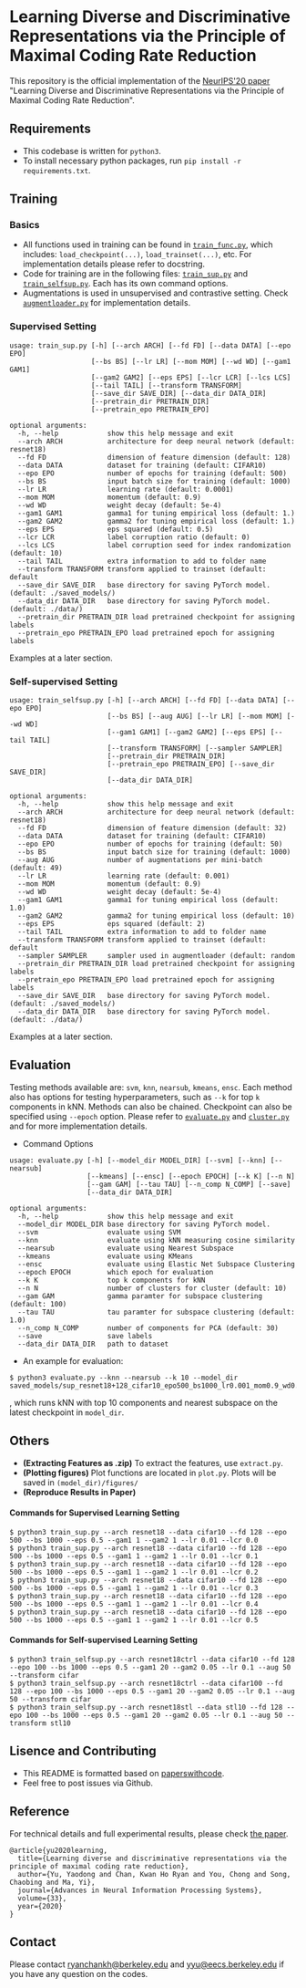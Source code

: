# Learning Diverse and Discriminative Representations via the Principle of Maximal Coding Rate Reduction
This repository is the official implementation of the [NeurIPS'20 paper](https://arxiv.org/abs/2006.08558) "Learning Diverse and Discriminative Representations via the Principle of Maximal Coding Rate Reduction".

## Requirements
- This codebase is written for `python3`.
- To install necessary python packages, run `pip install -r requirements.txt`.


## Training
### Basics
- All functions used in training can be found in [`train_func.py`](./train_func.py), which includes: `load_checkpoint(...)`, `load_trainset(...)`, etc. For implementation details please refer to docstring. 
- Code for training are in the following files: [`train_sup.py`](./train_sup.py) and [`train_selfsup.py`](./train_selfsup.py). Each has its own command options. 
- Augmentations is used in unsupervised and contrastive setting. Check [`augmentloader.py`](./augmentloader.py) for implementation details. 

### Supervised Setting

```
usage: train_sup.py [-h] [--arch ARCH] [--fd FD] [--data DATA] [--epo EPO]
                    [--bs BS] [--lr LR] [--mom MOM] [--wd WD] [--gam1 GAM1]
                    [--gam2 GAM2] [--eps EPS] [--lcr LCR] [--lcs LCS]
                    [--tail TAIL] [--transform TRANSFORM]
                    [--save_dir SAVE_DIR] [--data_dir DATA_DIR]
                    [--pretrain_dir PRETRAIN_DIR]
                    [--pretrain_epo PRETRAIN_EPO]

optional arguments:
  -h, --help            show this help message and exit
  --arch ARCH           architecture for deep neural network (default: resnet18)
  --fd FD               dimension of feature dimension (default: 128)
  --data DATA           dataset for training (default: CIFAR10)
  --epo EPO             number of epochs for training (default: 500)
  --bs BS               input batch size for training (default: 1000)
  --lr LR               learning rate (default: 0.0001)
  --mom MOM             momentum (default: 0.9)
  --wd WD               weight decay (default: 5e-4)
  --gam1 GAM1           gamma1 for tuning empirical loss (default: 1.)
  --gam2 GAM2           gamma2 for tuning empirical loss (default: 1.)
  --eps EPS             eps squared (default: 0.5)
  --lcr LCR             label corruption ratio (default: 0)
  --lcs LCS             label corruption seed for index randomization (default: 10)
  --tail TAIL           extra information to add to folder name
  --transform TRANSFORM transform applied to trainset (default: default
  --save_dir SAVE_DIR   base directory for saving PyTorch model. (default: ./saved_models/)
  --data_dir DATA_DIR   base directory for saving PyTorch model. (default: ./data/)
  --pretrain_dir PRETRAIN_DIR load pretrained checkpoint for assigning labels
  --pretrain_epo PRETRAIN_EPO load pretrained epoch for assigning labels
```
Examples at a later section. 

### Self-supervised Setting

```
usage: train_selfsup.py [-h] [--arch ARCH] [--fd FD] [--data DATA] [--epo EPO]
                        [--bs BS] [--aug AUG] [--lr LR] [--mom MOM] [--wd WD]
                        [--gam1 GAM1] [--gam2 GAM2] [--eps EPS] [--tail TAIL]
                        [--transform TRANSFORM] [--sampler SAMPLER]
                        [--pretrain_dir PRETRAIN_DIR]
                        [--pretrain_epo PRETRAIN_EPO] [--save_dir SAVE_DIR]
                        [--data_dir DATA_DIR]

optional arguments:
  -h, --help            show this help message and exit
  --arch ARCH           architecture for deep neural network (default: resnet18)
  --fd FD               dimension of feature dimension (default: 32)
  --data DATA           dataset for training (default: CIFAR10)
  --epo EPO             number of epochs for training (default: 50)
  --bs BS               input batch size for training (default: 1000)
  --aug AUG             number of augmentations per mini-batch (default: 49)
  --lr LR               learning rate (default: 0.001)
  --mom MOM             momentum (default: 0.9)
  --wd WD               weight decay (default: 5e-4)
  --gam1 GAM1           gamma1 for tuning empirical loss (default: 1.0)
  --gam2 GAM2           gamma2 for tuning empirical loss (default: 10)
  --eps EPS             eps squared (default: 2)
  --tail TAIL           extra information to add to folder name
  --transform TRANSFORM transform applied to trainset (default: default
  --sampler SAMPLER     sampler used in augmentloader (default: random
  --pretrain_dir PRETRAIN_DIR load pretrained checkpoint for assigning labels
  --pretrain_epo PRETRAIN_EPO load pretrained epoch for assigning labels
  --save_dir SAVE_DIR   base directory for saving PyTorch model. (default: ./saved_models/)
  --data_dir DATA_DIR   base directory for saving PyTorch model. (default: ./data/)
```
Examples at a later section.


## Evaluation
Testing methods available are: `svm`, `knn`, `nearsub`, `kmeans`, `ensc`. Each method also has options for testing hyperparameters, such as `--k` for top `k` components in kNN. Methods can also be chained. Checkpoint can also be specified using `--epoch` option. Please refer to [`evaluate.py`](./evaluate.py) and [`cluster.py`](./cluster.py) and for more implementation details. 

- Command Options

```
usage: evaluate.py [-h] [--model_dir MODEL_DIR] [--svm] [--knn] [--nearsub]
                   [--kmeans] [--ensc] [--epoch EPOCH] [--k K] [--n N]
                   [--gam GAM] [--tau TAU] [--n_comp N_COMP] [--save]
                   [--data_dir DATA_DIR]

optional arguments:
  -h, --help            show this help message and exit
  --model_dir MODEL_DIR base directory for saving PyTorch model.
  --svm                 evaluate using SVM
  --knn                 evaluate using kNN measuring cosine similarity
  --nearsub             evaluate using Nearest Subspace
  --kmeans              evaluate using KMeans
  --ensc                evaluate using Elastic Net Subspace Clustering
  --epoch EPOCH         which epoch for evaluation
  --k K                 top k components for kNN
  --n N                 number of clusters for cluster (default: 10)
  --gam GAM             gamma paramter for subspace clustering (default: 100)
  --tau TAU             tau paramter for subspace clustering (default: 1.0)
  --n_comp N_COMP       number of components for PCA (default: 30)
  --save                save labels
  --data_dir DATA_DIR   path to dataset
```
- An example for evaluation:

```
$ python3 evaluate.py --knn --nearsub --k 10 --model_dir saved_models/sup_resnet18+128_cifar10_epo500_bs1000_lr0.001_mom0.9_wd0.0005_gam11.0_gam210.0_eps0.5_lcr0
```
, which runs kNN with top 10 components and nearest subspace on the latest checkpoint in `model_dir`.


## Others
- **(Extracting Features as .zip)** To extract the features, use `extract.py`.
- **(Plotting figures)** Plot functions are located in `plot.py`. Plots will be saved in `(model_dir)/figures/`
- **(Reproduce Results in Paper)**

#### Commands for Supervised Learning Setting

```
$ python3 train_sup.py --arch resnet18 --data cifar10 --fd 128 --epo 500 --bs 1000 --eps 0.5 --gam1 1 --gam2 1 --lr 0.01 --lcr 0.0
$ python3 train_sup.py --arch resnet18 --data cifar10 --fd 128 --epo 500 --bs 1000 --eps 0.5 --gam1 1 --gam2 1 --lr 0.01 --lcr 0.1
$ python3 train_sup.py --arch resnet18 --data cifar10 --fd 128 --epo 500 --bs 1000 --eps 0.5 --gam1 1 --gam2 1 --lr 0.01 --lcr 0.2
$ python3 train_sup.py --arch resnet18 --data cifar10 --fd 128 --epo 500 --bs 1000 --eps 0.5 --gam1 1 --gam2 1 --lr 0.01 --lcr 0.3
$ python3 train_sup.py --arch resnet18 --data cifar10 --fd 128 --epo 500 --bs 1000 --eps 0.5 --gam1 1 --gam2 1 --lr 0.01 --lcr 0.4
$ python3 train_sup.py --arch resnet18 --data cifar10 --fd 128 --epo 500 --bs 1000 --eps 0.5 --gam1 1 --gam2 1 --lr 0.01 --lcr 0.5
```

#### Commands for Self-supervised Learning Setting
```
$ python3 train_selfsup.py --arch resnet18ctrl --data cifar10 --fd 128 --epo 100 --bs 1000 --eps 0.5 --gam1 20 --gam2 0.05 --lr 0.1 --aug 50 --transform cifar
$ python3 train_selfsup.py --arch resnet18ctrl --data cifar100 --fd 128 --epo 100 --bs 1000 --eps 0.5 --gam1 20 --gam2 0.05 --lr 0.1 --aug 50 --transform cifar
$ python3 train_selfsup.py --arch resnet18stl --data stl10 --fd 128 --epo 100 --bs 1000 --eps 0.5 --gam1 20 --gam2 0.05 --lr 0.1 --aug 50 --transform stl10
```


## Lisence and Contributing
- This README is formatted based on [paperswithcode](https://github.com/paperswithcode/releasing-research-code).
- Feel free to post issues via Github. 

## Reference
For technical details and full experimental results, please check [the paper](https://arxiv.org/abs/2006.08558).
```
@article{yu2020learning,
  title={Learning diverse and discriminative representations via the principle of maximal coding rate reduction},
  author={Yu, Yaodong and Chan, Kwan Ho Ryan and You, Chong and Song, Chaobing and Ma, Yi},
  journal={Advances in Neural Information Processing Systems},
  volume={33},
  year={2020}
}
```

## Contact
Please contact ryanchankh@berkeley.edu and yyu@eecs.berkeley.edu if you have any question on the codes.
